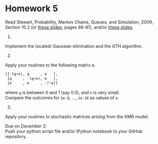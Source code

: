 Homework 5
==========

Read
Stewart, Probability, Markov Chains, Queues, and Simulation, 2009, Section 10.2
(or [these slides](http://www.sti.uniurb.it/events/sfm07pe/slides/Stewart_1.pdf), pages 46-81),
and/or
[these slides](http://www.oyama.e.u-tokyo.ac.jp/theory14/theory14markov2-slides.pdf).

1.
Implement the (scaled) Gaussian elimination and the GTH algorithm.

2.
Apply your routines to the following matrix `A`:

```python
[[-(q+e), q     , e   ],
 [q     , -(q+e), e   ],
 [e     , e     , -2*e]]
```

where `q` is between 0 and 1 (say 0.5),
and `e` is very small.  
Compare the outcomes for `1e-8`, ..., `1e-16` as values of `e`.

3.
Apply your routines to stochastic matrices arising from the KMR model.

Due on December 2:  
Push your python script file and/or IPython notebook to your GitHub repository.
